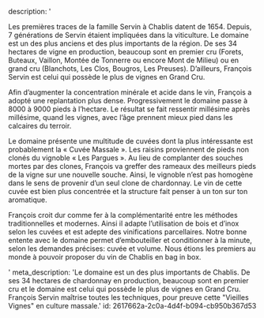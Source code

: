 description: '<p>Les premières traces de la famille Servin à Chablis datent de 1654. Depuis, 7 générations de Servin étaient impliquées dans la viticulture. Le domaine est un des plus anciens et des plus importants de la région. De ses 34 hectares de vigne en production, beaucoup sont en premier cru (Forets, Buteaux, Vaillon, Montée de Tonnerre ou encore Mont de Milieu) ou en grand cru (Blanchots, Les Clos, Bougros, Les Preuses). D’ailleurs, François Servin est celui qui possède le plus de vignes en Grand Cru.</p><p>Afin d’augmenter la concentration minérale et acide dans le vin, François a adopté une replantation plus dense. Progressivement le domaine passe à 8000 à 9000 pieds à l’hectare. Le résultat se fait ressentir millésime après millésime, quand les vignes, avec l’âge prennent mieux pied dans les calcaires du terroir.</p><p>Le domaine présente une multitude de cuvées dont la plus intéressante est probablement la « Cuvée Massale ». Les raisins proviennent de pieds non clonés du vignoble « Les Pargues ». Au lieu de complanter des souches mortes par des clones, François va greffer des rameaux des meilleurs pieds de la vigne sur une nouvelle souche. Ainsi, le vignoble n’est pas homogène dans le sens de provenir d’un seul clone de chardonnay. Le vin de cette cuvée est bien plus concentrée et la structure fait penser à un ton sur ton aromatique. </p><p>François croit dur comme fer à la complémentarité entre les méthodes traditionnelles et modernes. Ainsi il adapte l’utilisation de bois et d’inox selon les cuvées et est adepte des vinifications parcellaires. Notre bonne entente avec le domaine permet d’embouteiller et conditionner à la minute, selon les demandes précises: cuvée et volume. Nous étions les premiers au monde à pouvoir proposer du vin de Chablis en bag in box.</p>'
meta_description: 'Le domaine est un des plus importants de Chablis. De ses 34 hectares de chardonnay en production, beaucoup sont en premier cru et le domaine est celui qui possède le plus de vignes en Grand Cru. François Servin maîtrise toutes les techniques, pour preuve cette "Vieilles Vignes" en culture massale.'
id: 2617662a-2c0a-4d4f-b094-cb950b367d53
